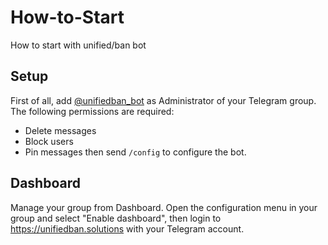 # How-to-Start
How to start with unified/ban bot

## Setup
First of all, add [@unifiedban_bot](https://t.me/unifiedban_bot) as Administrator of your Telegram group. The following permissions are required:
* Delete messages
* Block users
* Pin messages
then send ```/config``` to configure the bot.

## Dashboard
Manage your group from Dashboard. Open the configuration menu in your group and select "Enable dashboard", then login to https://unifiedban.solutions with your Telegram account.
